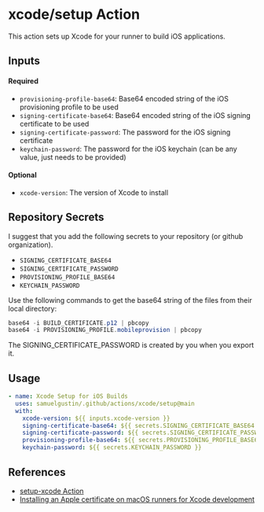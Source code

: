 # xcode/setup Action

This action sets up Xcode for your runner to build iOS applications.

## Inputs

#### Required

- `provisioning-profile-base64`: Base64 encoded string of the iOS provisioning profile to be used
- `signing-certificate-base64`: Base64 encoded string of the iOS signing certificate to be used
- `signing-certificate-password`: The password for the iOS signing certificate
- `keychain-password`: The password for the iOS keychain (can be any value, just needs to be provided)

#### Optional

- `xcode-version`: The version of Xcode to install

## Repository Secrets

I suggest that you add the following secrets to your repository (or github organization).

- `SIGNING_CERTIFICATE_BASE64`
- `SIGNING_CERTIFICATE_PASSWORD`
- `PROVISIONING_PROFILE_BASE64`
- `KEYCHAIN_PASSWORD`

Use the following commands to get the base64 string of the files from their local directory:

```powershell
base64 -i BUILD_CERTIFICATE.p12 | pbcopy
base64 -i PROVISIONING_PROFILE.mobileprovision | pbcopy
```

The SIGNING_CERTIFICATE_PASSWORD is created by you when you export it.

## Usage

```yaml
- name: Xcode Setup for iOS Builds
  uses: samuelgustin/.github/actions/xcode/setup@main
  with:
    xcode-version: ${{ inputs.xcode-version }}
    signing-certificate-base64: ${{ secrets.SIGNING_CERTIFICATE_BASE64 }}
    signing-certificate-password: ${{ secrets.SIGNING_CERTIFICATE_PASSWORD }}
    provisioning-profile-base64: ${{ secrets.PROVISIONING_PROFILE_BASE64 }}
    keychain-password: ${{ secrets.KEYCHAIN_PASSWORD }}
```

## References

- [setup-xcode Action](https://github.com/maxim-lobanov/setup-xcode)
- [Installing an Apple certificate on macOS runners for Xcode development](https://docs.github.com/en/actions/use-cases-and-examples/deploying/installing-an-apple-certificate-on-macos-runners-for-xcode-development)
